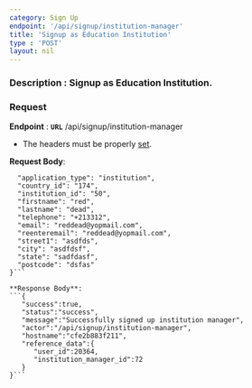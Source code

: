 ```yaml
---
category: Sign Up
endpoint: '/api/signup/institution-manager'
title: 'Signup as Education Institution'
type : 'POST'
layout: nil
---
```

### **Description** : Signup as Education Institution.

### Request

**Endpoint** : **`URL`** /api/signup/institution-manager

* The headers must be properly [set](#/Info-setting-headers).

**Request Body**: 
```{
  "application_type": "institution",
  "country_id": "174",
  "institution_id": "50",
  "firstname": "red",
  "lastname": "dead",
  "telephone": "+213312",
  "email": "reddead@yopmail.com",
  "reenteremail": "reddead@yopmail.com",
  "street1": "asdfds",
  "city": "asdfdsf",
  "state": "sadfdasf",
  "postcode": "dsfas"
}```

**Response Body**: 
```{  
   "success":true,
   "status":"success",
   "message":"Successfully signed up institution manager",
   "actor":"/api/signup/institution-manager",
   "hostname":"cfe2b883f211",
   "reference_data":{  
      "user_id":20364,
      "institution_manager_id":72
   }
}```